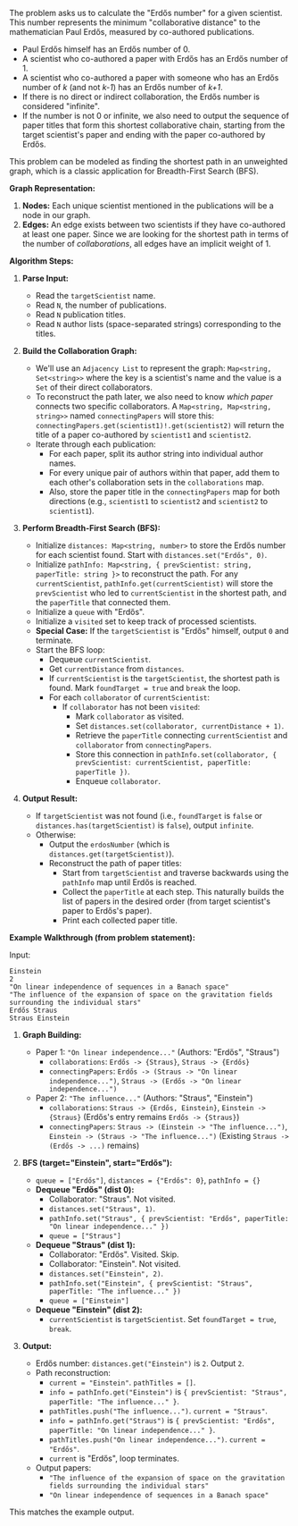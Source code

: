 The problem asks us to calculate the "Erdős number" for a given scientist. This number represents the minimum "collaborative distance" to the mathematician Paul Erdős, measured by co-authored publications.

*   Paul Erdős himself has an Erdős number of 0.
*   A scientist who co-authored a paper with Erdős has an Erdős number of 1.
*   A scientist who co-authored a paper with someone who has an Erdős number of *k* (and not *k-1*) has an Erdős number of *k+1*.
*   If there is no direct or indirect collaboration, the Erdős number is considered "infinite".
*   If the number is not 0 or infinite, we also need to output the sequence of paper titles that form this shortest collaborative chain, starting from the target scientist's paper and ending with the paper co-authored by Erdős.

This problem can be modeled as finding the shortest path in an unweighted graph, which is a classic application for Breadth-First Search (BFS).

**Graph Representation:**

1.  **Nodes:** Each unique scientist mentioned in the publications will be a node in our graph.
2.  **Edges:** An edge exists between two scientists if they have co-authored at least one paper. Since we are looking for the shortest path in terms of the number of *collaborations*, all edges have an implicit weight of 1.

**Algorithm Steps:**

1.  **Parse Input:**
    *   Read the `targetScientist` name.
    *   Read `N`, the number of publications.
    *   Read `N` publication titles.
    *   Read `N` author lists (space-separated strings) corresponding to the titles.

2.  **Build the Collaboration Graph:**
    *   We'll use an `Adjacency List` to represent the graph: `Map<string, Set<string>>` where the key is a scientist's name and the value is a `Set` of their direct collaborators.
    *   To reconstruct the path later, we also need to know *which paper* connects two specific collaborators. A `Map<string, Map<string, string>>` named `connectingPapers` will store this: `connectingPapers.get(scientist1)!.get(scientist2)` will return the title of a paper co-authored by `scientist1` and `scientist2`.
    *   Iterate through each publication:
        *   For each paper, split its author string into individual author names.
        *   For every unique pair of authors within that paper, add them to each other's collaboration sets in the `collaborations` map.
        *   Also, store the paper title in the `connectingPapers` map for both directions (e.g., `scientist1` to `scientist2` and `scientist2` to `scientist1`).

3.  **Perform Breadth-First Search (BFS):**
    *   Initialize `distances: Map<string, number>` to store the Erdős number for each scientist found. Start with `distances.set("Erdős", 0)`.
    *   Initialize `pathInfo: Map<string, { prevScientist: string, paperTitle: string }>` to reconstruct the path. For any `currentScientist`, `pathInfo.get(currentScientist)` will store the `prevScientist` who led to `currentScientist` in the shortest path, and the `paperTitle` that connected them.
    *   Initialize a `queue` with "Erdős".
    *   Initialize a `visited` set to keep track of processed scientists.
    *   **Special Case:** If the `targetScientist` is "Erdős" himself, output `0` and terminate.
    *   Start the BFS loop:
        *   Dequeue `currentScientist`.
        *   Get `currentDistance` from `distances`.
        *   If `currentScientist` is the `targetScientist`, the shortest path is found. Mark `foundTarget = true` and `break` the loop.
        *   For each `collaborator` of `currentScientist`:
            *   If `collaborator` has not been `visited`:
                *   Mark `collaborator` as visited.
                *   Set `distances.set(collaborator, currentDistance + 1)`.
                *   Retrieve the `paperTitle` connecting `currentScientist` and `collaborator` from `connectingPapers`.
                *   Store this connection in `pathInfo.set(collaborator, { prevScientist: currentScientist, paperTitle: paperTitle })`.
                *   Enqueue `collaborator`.

4.  **Output Result:**
    *   If `targetScientist` was not found (i.e., `foundTarget` is `false` or `distances.has(targetScientist)` is `false`), output `infinite`.
    *   Otherwise:
        *   Output the `erdosNumber` (which is `distances.get(targetScientist)`).
        *   Reconstruct the path of paper titles:
            *   Start from `targetScientist` and traverse backwards using the `pathInfo` map until Erdős is reached.
            *   Collect the `paperTitle` at each step. This naturally builds the list of papers in the desired order (from target scientist's paper to Erdős's paper).
            *   Print each collected paper title.

**Example Walkthrough (from problem statement):**

Input:
```
Einstein
2
"On linear independence of sequences in a Banach space"
"The influence of the expansion of space on the gravitation fields surrounding the individual stars"
Erdős Straus
Straus Einstein
```

1.  **Graph Building:**
    *   Paper 1: `"On linear independence..."` (Authors: "Erdős", "Straus")
        *   `collaborations`: `Erdős -> {Straus}`, `Straus -> {Erdős}`
        *   `connectingPapers`: `Erdős -> (Straus -> "On linear independence...")`, `Straus -> (Erdős -> "On linear independence...")`
    *   Paper 2: `"The influence..."` (Authors: "Straus", "Einstein")
        *   `collaborations`: `Straus -> {Erdős, Einstein}`, `Einstein -> {Straus}` (Erdős's entry remains `Erdős -> {Straus}`)
        *   `connectingPapers`: `Straus -> (Einstein -> "The influence...")`, `Einstein -> (Straus -> "The influence...")` (Existing `Straus -> (Erdős -> ...)` remains)

2.  **BFS (target="Einstein", start="Erdős"):**
    *   `queue = ["Erdős"]`, `distances = {"Erdős": 0}`, `pathInfo = {}`
    *   **Dequeue "Erdős" (dist 0):**
        *   Collaborator: "Straus". Not visited.
        *   `distances.set("Straus", 1)`.
        *   `pathInfo.set("Straus", { prevScientist: "Erdős", paperTitle: "On linear independence..." })`
        *   `queue = ["Straus"]`
    *   **Dequeue "Straus" (dist 1):**
        *   Collaborator: "Erdős". Visited. Skip.
        *   Collaborator: "Einstein". Not visited.
        *   `distances.set("Einstein", 2)`.
        *   `pathInfo.set("Einstein", { prevScientist: "Straus", paperTitle: "The influence..." })`
        *   `queue = ["Einstein"]`
    *   **Dequeue "Einstein" (dist 2):**
        *   `currentScientist` is `targetScientist`. Set `foundTarget = true`, `break`.

3.  **Output:**
    *   Erdős number: `distances.get("Einstein")` is `2`. Output `2`.
    *   Path reconstruction:
        *   `current = "Einstein"`. `pathTitles = []`.
        *   `info = pathInfo.get("Einstein")` is `{ prevScientist: "Straus", paperTitle: "The influence..." }`.
        *   `pathTitles.push("The influence...")`. `current = "Straus"`.
        *   `info = pathInfo.get("Straus")` is `{ prevScientist: "Erdős", paperTitle: "On linear independence..." }`.
        *   `pathTitles.push("On linear independence...")`. `current = "Erdős"`.
        *   `current` is "Erdős", loop terminates.
    *   Output papers:
        *   `"The influence of the expansion of space on the gravitation fields surrounding the individual stars"`
        *   `"On linear independence of sequences in a Banach space"`

This matches the example output.